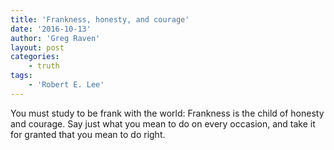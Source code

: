 ```yaml
---
title: 'Frankness, honesty, and courage'
date: '2016-10-13'
author: 'Greg Raven'
layout: post
categories:
    - truth
tags:
    - 'Robert E. Lee'
---
```


You must study to be frank with the world: Frankness is the child of honesty and courage. Say just what you mean to do on every occasion, and take it for granted that you mean to do right.